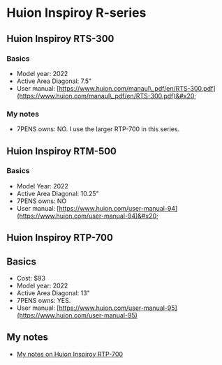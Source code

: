 # Huion Inspiroy R-series

## Huion Inspiroy RTS-300

### Basics

* Model year: 2022
* Active Area Diagonal: 7.5"
* User manual: [https://www.huion.com/manaul\_pdf/en/RTS-300.pdf](https://www.huion.com/manaul\_pdf/en/RTS-300.pdf)&#x20;

### My notes

* 7PENS owns: NO. I use the larger RTP-700 in this series.

## Huion Inspiroy RTM-500

### Basics

* Model Year: 2022
* Active Area Diagonal: 10.25"
* 7PENS owns: NO
* User manual: [https://www.huion.com/user-manual-94](https://www.huion.com/user-manual-94)&#x20;

## Huion Inspiroy RTP-700

## Basics

* Cost: $93
* Model year: 2022
* Active Area Diagonal: 13"
* 7PENS owns: YES.
* User manual: [https://www.huion.com/user-manual-95](https://www.huion.com/user-manual-95)

## My notes

* [My notes on Huion Inspiroy RTP-700](broken-reference)



